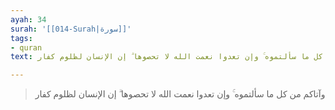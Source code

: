 ```yaml
---
ayah: 34
surah: '[[014-Surah|سورة]]'
tags:
- quran
text: وآتاكم من كل ما سألتموه ۚ وإن تعدوا نعمت الله لا تحصوها ۗ إن الإنسان لظلوم كفار

---
```

> وآتاكم من كل ما سألتموه ۚ وإن تعدوا نعمت الله لا تحصوها ۗ إن الإنسان لظلوم كفار
